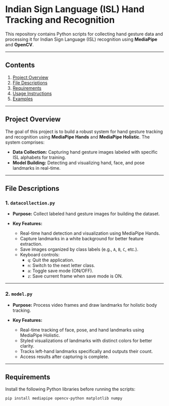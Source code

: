 # Indian Sign Language (ISL) Hand Tracking and Recognition

This repository contains Python scripts for collecting hand gesture data and processing it for Indian Sign Language (ISL) recognition using **MediaPipe** and **OpenCV**.

---

## Contents

1. [Project Overview](#project-overview)
2. [File Descriptions](#file-descriptions)
3. [Requirements](#requirements)
4. [Usage Instructions](#usage-instructions)
5. [Examples](#examples)

---

## Project Overview

The goal of this project is to build a robust system for hand gesture tracking and recognition using **MediaPipe Hands** and **MediaPipe Holistic**. The system comprises:
- **Data Collection:** Capturing hand gesture images labeled with specific ISL alphabets for training.
- **Model Building:** Detecting and visualizing hand, face, and pose landmarks in real-time.

---

## File Descriptions

### 1. `datacollection.py`

- **Purpose:** 
  Collect labeled hand gesture images for building the dataset.
  
- **Key Features:**
  - Real-time hand detection and visualization using MediaPipe Hands.
  - Capture landmarks in a white background for better feature extraction.
  - Save images organized by class labels (e.g., `A`, `B`, `C`, etc.).
  - Keyboard controls:
    - `q`: Quit the application.
    - `n`: Switch to the next letter class.
    - `a`: Toggle save mode (ON/OFF).
    - `z`: Save current frame when save mode is ON.

---

### 2. `model.py`

- **Purpose:** 
  Process video frames and draw landmarks for holistic body tracking.

- **Key Features:**
  - Real-time tracking of face, pose, and hand landmarks using MediaPipe Holistic.
  - Styled visualizations of landmarks with distinct colors for better clarity.
  - Tracks left-hand landmarks specifically and outputs their count.
  - Access results after capturing is complete.

---

## Requirements

Install the following Python libraries before running the scripts:

```bash
pip install mediapipe opencv-python matplotlib numpy

